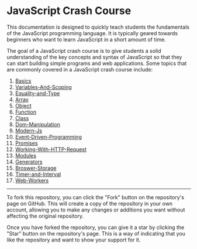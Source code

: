 # JavaScript Crash Course 

This documentation is designed to quickly teach students the fundamentals of the JavaScript programming language. It is typically geared towards beginners who want to learn JavaScript in a short amount of time.

The goal of a JavaScript crash course is to give students a solid understanding of the key concepts and syntax of JavaScript so that they can start building simple programs and web applications. Some topics that are commonly covered in a JavaScript crash course include:


1. [Basics](./basics/basic.md)
2. [Variables-And-Scoping](./variables-and-scoping/variables.md)
3. [Equality-and-Type](./Equality-and-type/equality.md)
4. [Array](./Arrays/array.md)
5. [Object](./Objects/Object.md)
6. [Function](./Advanced-Functions/function.md)
7. [Class](./Classes/class.md)
8. [Dom-Manipulation](./Dom-manipulation/dom.md)
9. [Modern-Js](./Modern-Js/modern.md)
10. [Event-Driven-Programming](./Event-Driven-programming/event.md)
11. [Promises](./Promises/promise.md)
12. [Working-With-HTTP-Request](./Working-with-server/network.md)
13. [Modules](./Modules/module.md)
14. [Generators](./Generators/generator.md)
15. [Broswer-Storage](./Browser-Storage/browserStorage.md)
16. [Timer-and-Interval](./Timer-and-intervals/timer.md)
17. [Web-Workers](./Web-workers/worker.md)




--- 


To fork this repository, you can click the "Fork" button on the repository's page on GitHub. This will create a copy of the repository in your own account, allowing you to make any changes or additions you want without affecting the original repository.

Once you have forked the repository, you can give it a star by clicking the "Star" button on the repository's page. This is a way of indicating that you like the repository and want to show your support for it.

